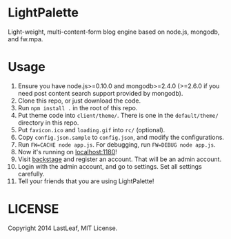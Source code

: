 # LightPalette #
Light-weight, multi-content-form blog engine based on node.js, mongodb, and fw.mpa.

# Usage #
1. Ensure you have node.js>=0.10.0 and mongodb>=2.4.0 (>=2.6.0 if you need post content search support provided by mongodb).
1. Clone this repo, or just download the code.
1. Run `npm install .` in the root of this repo.
1. Put theme code into `client/theme/`. There is one in the `default/theme/` directory in this repo.
1. Put `favicon.ico` and `loading.gif` into `rc/` (optional).
1. Copy `config.json.sample` to `config.json`, and modify the configurations.
1. Run `FW=CACHE node app.js`. For debugging, run `FW=DEBUG node app.js`.
1. Now it's running on [localhost:1180](http://localhost:1180/)!
1. Visit [backstage](http://localhost:1180/backstage) and register an account. That will be an admin account.
1. Login with the admin account, and go to settings. Set all settings carefully.
1. Tell your friends that you are using LightPalette!

# LICENSE #
Copyright 2014 LastLeaf, MIT License.
